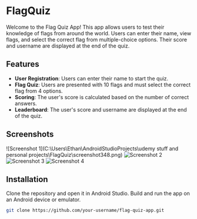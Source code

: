 # FlagQuiz



Welcome to the Flag Quiz App! This app allows users to test their knowledge of flags from around the world. Users can enter their name, view flags, and select the correct flag from multiple-choice options. Their score and username are displayed at the end of the quiz.

## Features

- **User Registration**: Users can enter their name to start the quiz.
- **Flag Quiz**: Users are presented with 10 flags and must select the correct flag from 4 options.
- **Scoring**: The user's score is calculated based on the number of correct answers.
- **Leaderboard**: The user's score and username are displayed at the end of the quiz.

## Screenshots

![Screenshot 1](C:\Users\Ethan\AndroidStudioProjects\udemy stuff and personal projects\FlagQuiz\screenshot348.png)
![Screenshot 2](screenshot349.png)
![Screenshot 3](screenshot3450.png)
![Screenshot 4](screenshot351.png)


## Installation

Clone the repository and open it in Android Studio. Build and run the app on an Android device or emulator.

```bash
git clone https://github.com/your-username/flag-quiz-app.git
